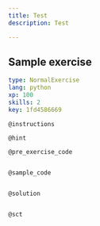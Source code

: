 ```yaml
---
title: Test
description: Test

---
```

## Sample exercise

```yaml
type: NormalExercise
lang: python
xp: 100
skills: 2
key: 1fd4586669
```


`@instructions`

`@hint`

`@pre_exercise_code`
```{python}

```

`@sample_code`
```{python}

```

`@solution`
```{python}

```

`@sct`
```{python}

```
